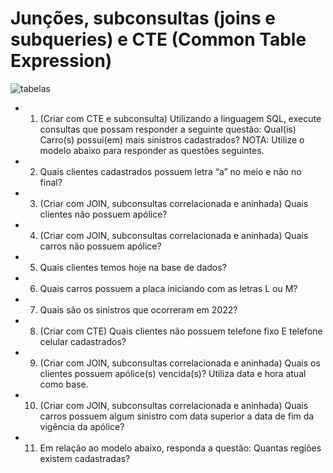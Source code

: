 
# Junções, subconsultas (joins e subqueries) e CTE (Common Table Expression)

![tabelas](https://github.com/user-attachments/assets/9526730f-26ea-465c-9849-c6368d92526d)


- 1. (Criar com CTE e subconsulta) Utilizando a linguagem SQL, execute consultas que possam responder a 
seguinte questão: Qual(is) Carro(s) possui(em) mais sinistros cadastrados?
NOTA: Utilize o modelo abaixo para responder as questões seguintes.

- 2. Quais clientes cadastrados possuem letra “a” no meio e não no final?

- 3. (Criar com JOIN, subconsultas correlacionada e aninhada) Quais clientes não possuem apólice?
     
- 4. (Criar com JOIN, subconsultas correlacionada e aninhada) Quais carros não possuem apólice?
     
- 5. Quais clientes temos hoje na base de dados?
     
- 6. Quais carros possuem a placa iniciando com as letras L ou M?
     
- 7. Quais são os sinistros que ocorreram em 2022?
     
- 8. (Criar com CTE) Quais clientes não possuem telefone fixo E telefone celular cadastrados?
     
- 9. (Criar com JOIN, subconsultas correlacionada e aninhada) Quais os clientes possuem apólice(s) vencida(s)? Utiliza data e hora atual como base.

- 10. (Criar com JOIN, subconsultas correlacionada e aninhada) Quais carros possuem algum sinistro com data superior a data de fim da vigência da apólice?

- 11. Em relação ao modelo abaixo, responda a questão: Quantas regiões existem cadastradas?
